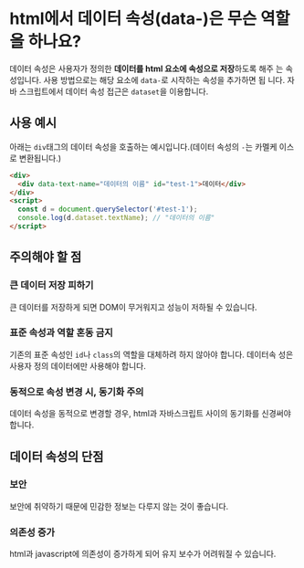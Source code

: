 # html에서 데이터 속성(data-)은 무슨 역할을 하나요?

데이터 속성은 사용자가 정의한 **데이터를 html 요소에 속성으로 저장**하도록 해주
는 속성입니다. 사용 방법으로는 해당 요소에 `data-`로 시작하는 속성을 추가하면 됩
니다. 자바 스크립트에서 데이터 속성 접근은 `dataset`을 이용합니다.

## 사용 예시

아래는 `div`태그의 데이터 속성을 호출하는 예시입니다.(데이터 속성의 `-`는 카멜케
이스로 변환됩니다.)

```html
<div>
  <div data-text-name="데이터의 이름" id="test-1">데이터</div>
</div>
<script>
  const d = document.querySelector('#test-1');
  console.log(d.dataset.textName); // "데이터의 이름"
</script>
```

## 주의해야 할 점

### 큰 데이터 저장 피하기

큰 데이터를 저장하게 되면 DOM이 무거워지고 성능이 저하될 수 있습니다.

### 표준 속성과 역할 혼동 금지

기존의 표준 속성인 `id`나 `class`의 역할을 대체하려 하지 않아야 합니다. 데이터속
성은 사용자 정의 데이터에만 사용해야 합니다.

### 동적으로 속성 변경 시, 동기화 주의

데이터 속성을 동적으로 변경할 경우, html과 자바스크립트 사이의 동기화를 신경써야
합니다.

## 데이터 속성의 단점

### 보안

보안에 취약하기 때문에 민감한 정보는 다루지 않는 것이 좋습니다.

### 의존성 증가

html과 javascript에 의존성이 증가하게 되어 유지 보수가 어려워질 수 있습니다.
